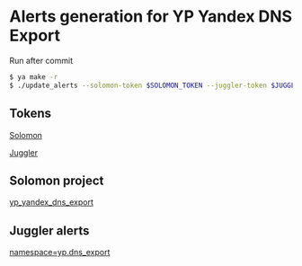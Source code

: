 # Alerts generation for YP Yandex DNS Export

Run after commit
```sh
$ ya make -r
$ ./update_alerts --solomon-token $SOLOMON_TOKEN --juggler-token $JUGGLER_TOKEN
```

## Tokens
[Solomon](https://oauth.yandex-team.ru/authorize?response_type=token&client_id=1c0c37b3488143ff8ce570adb66b9dfa)

[Juggler](https://oauth.yandex-team.ru/authorize?response_type=token&client_id=cd178dcdc31a4ed79f42467f2d89b0d0)

## Solomon project
[yp_yandex_dns_export](https://solomon.yandex-team.ru/admin/projects/yp_yandex_dns_export)

## Juggler alerts
[namespace=yp.dns_export](https://juggler.yandex-team.ru/aggregate_checks/?query=namespace%3Dyp.dns_export)
